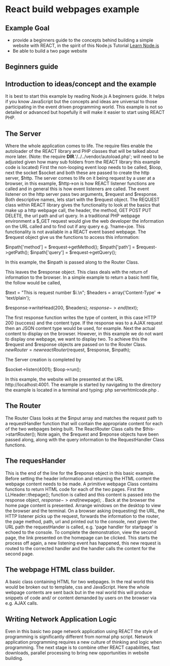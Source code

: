 # React build webpages example

## Example Goal

* provide a beginners guide to the concepts behind building a simple website with REACT, in the spirit of this Node.js Tutorial  [Learn Node.js](http://www.nodebeginner.org/)
* Be able to build a two page website

## Beginners guide 

## Introduction to ideas/concept and the example
It is best to start this example by reading Node.js A beginners guide.  It helps if you know JavaScript but the concepts and ideas are universal to those participating in the event driven programming world.  This example is not so detailed or advanced but hopefully it will make it easier to start using REACT PHP.  

## The Server
Where the whole application comes to life.  The require files enable the autoloader of the REACT library and PHP classes that will be talked about more later. (Note: the require __DIR__.'/../../vendor/autoload.php';  will need to be adjusted given how many sub folders from the REACT library this example code is located)  First the non-looping event loop needs to be called, $loop, next the socket $socket and both these are passed to create the http server, $http.  The server comes to life on it being request by a user at a browser, in this example, $http->on is how REACT listener functions are called and in general this is how event listeners are called.  The event listener on the http server pass two arguments,  $request and $response.  Both descriptive names, lets start with the $request object.  The REQUEST class within REACT library gives the functionality to look at the basics that make up a http webpage call, the header, the method, GET POST PUT DELETE, the url path and url query.  In  a traditional PHP webpage environment a $_GET  request would give the web developer the information on the URL called and to find out if any query e.g. ?name=joe.  This functionality is not available in a REACT event based webpage. The $request object give us the functions to access this information:

$inpath['method'] = $request->getMethod();
$inpath['path'] = $request->getPath();
$inpath['query'] = $request->getQuery();

In this example, the $inpath is passed along to the Router Class.

This leaves the $response object.  This class deals with the return of information to the browser.  In a simple example to return a basic hmtl file, the follow would be called, 

$text = "This is request number $i.\n";
$headers = array('Content-Type' => 'text/plain');

$response->writeHead(200, $headers);
$response->end($text);

The first response function writes the type of content, in this case HTTP 200 (success) and the content type.  If the response was to a AJAX request then an JSON content type would be used, for example.  Next the actual content to display on the browser.  However, in this example we do not want to display one webpage, we want to display two.  To achieve this the $request and $response  objects  are passed on to the Router Class.  $newRouter = new reactRouter($request, $response, $inpath);

The Server creation is completed by 

$socket->listen(4001);
$loop->run();

In this example, the website will be presented at the URL   http://localhost:4001.  The example is started by navigating to the directory the example is located in a terminal and typing:    php serverhtmlcode.php . 


## The Router
The Router Class looks at the $input array and matches the request path to a requestHandler function that will contain the appropriate content for each of the two webpages being built.  The ReactRouter Class calls the $this->startRouter();  Note again, the $request and $reponse objects have been passed along, along with the query information to the RequestHandler Class functions.


## The requesHander
This is the end of the line for the $reponse object in this basic example.  Before setting the header information and returning the HTML content the webpage content needs to be made.  A primitive webpage Class contains functions to return HTML code for each of the two pages. First the  LLHeader::thepage();  function is called and this content is passed into the response object,  $response->end($newpage); .  Back at the browser the home page content is presented.  Arrange windows on the desktop to view the browser and the terminal.  On a browser asking (requesting) the URL, the HTTP listener picks up the request, forwards the information to the router, the page method, path, url and printed out to the console, next given the URL path the requestHander is called, e.g. 'page handler for startpage' is echoed to the console.  To complete the demonstration, view the second page, the link presented on the homepage can be clicked.  This starts the process off again, a new listening event has happened, this new request is routed to the corrected handler and the handler calls the content for the second page.

## The webpage HTML class builder.
A basic class containing HTML for two webpages.  In the real world this would be broken out to template, css and JavaScript.  Here the whole webpage contents are sent back but in the real world this will produce snippets of code and/ or content demanded by users on the browser via e.g. AJAX calls.

## Writing Network Application Logic
Even in this basic two page network application using REACT the style of programming is significantly different from normal php script.  Network application programming requires a new culture of thinking and logic when programming.  The next stage is to combine other REACT capabilities, fast downloads, parallel processing to bring new opportunities in website building.